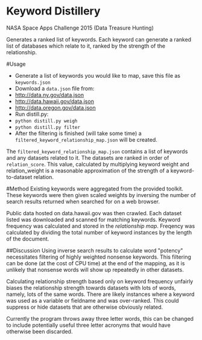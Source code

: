 # Keyword Distillery
NASA Space Apps Challenge 2015 (Data Treasure Hunting)

Generates a ranked list of keywords. Each keyword can generate a ranked list of databases which relate to it, ranked by the strength of the relationship.

#Usage
* Generate a list of keywords you would like to map, save this file as `keywords.json`
* Download a `data.json` file from:
 * http://data.ny.gov/data.json
 * http://data.hawaii.gov/data.json
 * http://data.oregon.gov/data.json
* Run distill.py:
 * `python distill.py weigh`
 * `python distill.py filter`
* After the filtering is finished (will take some time) a `filtered_keyword_relationship_map.json` will be created.

The `filtered_keyword_relationship_map.json` contains a list of keywords and any datasets related to it. The datasets are ranked in order of `relation_score`. This value, calculated by multiplying keyword weight and relation_weight is a reasonable approximation of the strength of a keyword-to-dataset relation.

#Method
Existing keywords were aggregated from the provided toolkit. These keywords were then given scaled weights by inversing the number of search results returned when searched for on a web browser.

Public data hosted on data.hawaii.gov was then crawled. Each dataset listed was downloaded and scanned for matching keywords. Keyword frequency was calculated and stored in the *relationship map*. Freqency was calculated by dividing the total number of keyword instances by the length of the document.

##Discussion
Using inverse search results to calculate word "potency" necessitates filtering of highly weighted nonsense keywords. This filtering can be done (at the cost of CPU time) at the end of the mapping, as it is unlikely that nonsense words will show up repeatedly in other datasets.

Calculating relationship strength based only on keyword frequency unfairly biases the relationship strength towards datasets with lots of words, namely, lots of the same words. There are likely instances where a keyword was used as a variable or fieldname and was over-ranked. This could suppress or hide datasets that are otherwise obviously related.

Currently the program throws away three letter words, this can be changed to include potentially useful three letter acronyms that would have otherwise been discarded.